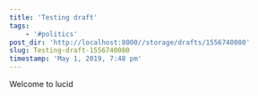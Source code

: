```yaml
---
title: 'Testing draft'
tags:
    - '#politics'
post_dir: 'http://localhost:8000//storage/drafts/1556740080'
slug: Testing-draft-1556740080
timestamp: 'May 1, 2019, 7:48 pm'
---
```

Welcome to lucid